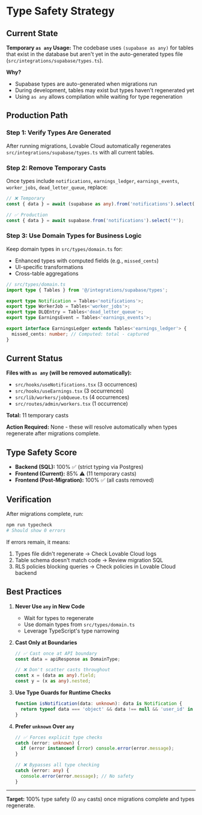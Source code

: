 # Type Safety Strategy

## Current State

**Temporary `as any` Usage:**
The codebase uses `(supabase as any)` for tables that exist in the database but aren't yet in the auto-generated types file (`src/integrations/supabase/types.ts`).

**Why?**
- Supabase types are auto-generated when migrations run
- During development, tables may exist but types haven't regenerated yet
- Using `as any` allows compilation while waiting for type regeneration

## Production Path

### Step 1: Verify Types Are Generated
After running migrations, Lovable Cloud automatically regenerates `src/integrations/supabase/types.ts` with all current tables.

### Step 2: Remove Temporary Casts
Once types include `notifications`, `earnings_ledger`, `earnings_events`, `worker_jobs`, `dead_letter_queue`, replace:

```typescript
// ❌ Temporary
const { data } = await (supabase as any).from('notifications').select('*');

// ✅ Production
const { data } = await supabase.from('notifications').select('*');
```

### Step 3: Use Domain Types for Business Logic
Keep domain types in `src/types/domain.ts` for:
- Enhanced types with computed fields (e.g., `missed_cents`)
- UI-specific transformations
- Cross-table aggregations

```typescript
// src/types/domain.ts
import type { Tables } from '@/integrations/supabase/types';

export type Notification = Tables<'notifications'>;
export type WorkerJob = Tables<'worker_jobs'>;
export type DLQEntry = Tables<'dead_letter_queue'>;
export type EarningsEvent = Tables<'earnings_events'>;

export interface EarningsLedger extends Tables<'earnings_ledger'> {
  missed_cents: number; // Computed: total - captured
}
```

## Current Status

**Files with `as any` (will be removed automatically):**
- `src/hooks/useNotifications.tsx` (3 occurrences)
- `src/hooks/useEarnings.tsx` (3 occurrences)
- `src/lib/workers/jobQueue.ts` (4 occurrences)
- `src/routes/admin/workers.tsx` (1 occurrence)

**Total:** 11 temporary casts

**Action Required:** None - these will resolve automatically when types regenerate after migrations complete.

## Type Safety Score

- **Backend (SQL):** 100% ✅ (strict typing via Postgres)
- **Frontend (Current):** 85% ⚠️ (11 temporary casts)
- **Frontend (Post-Migration):** 100% ✅ (all casts removed)

## Verification

After migrations complete, run:
```bash
npm run typecheck
# Should show 0 errors
```

If errors remain, it means:
1. Types file didn't regenerate → Check Lovable Cloud logs
2. Table schema doesn't match code → Review migration SQL
3. RLS policies blocking queries → Check policies in Lovable Cloud backend

## Best Practices

1. **Never Use `any` in New Code**
   - Wait for types to regenerate
   - Use domain types from `src/types/domain.ts`
   - Leverage TypeScript's type narrowing

2. **Cast Only at Boundaries**
   ```typescript
   // ✅ Cast once at API boundary
   const data = apiResponse as DomainType;
   
   // ❌ Don't scatter casts throughout
   const x = (data as any).field;
   const y = (x as any).nested;
   ```

3. **Use Type Guards for Runtime Checks**
   ```typescript
   function isNotification(data: unknown): data is Notification {
     return typeof data === 'object' && data !== null && 'user_id' in data;
   }
   ```

4. **Prefer `unknown` Over `any`**
   ```typescript
   // ✅ Forces explicit type checks
   catch (error: unknown) {
     if (error instanceof Error) console.error(error.message);
   }
   
   // ❌ Bypasses all type checking
   catch (error: any) {
     console.error(error.message); // No safety
   }
   ```

---

**Target:** 100% type safety (0 `any` casts) once migrations complete and types regenerate.
